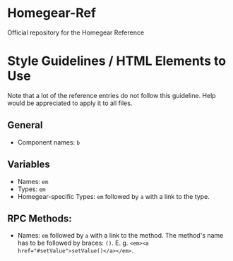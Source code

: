 # Homegear-Ref

Official repository for the Homegear Reference

# Style Guidelines / HTML Elements to Use

Note that a lot of the reference entries do not follow this guideline. Help would be appreciated to apply it to all files.

## General

* Component names: `b`

## Variables

* Names: `em`
* Types: `em`
* Homegear-specific Types: `em` followed by `a` with a link to the type.

## RPC Methods:

* Names: `em` followed by `a` with a link to the method. The method's name has to be followed by braces: `()`. E. g. `<em><a href="#setValue">setValue()</a></em>`.